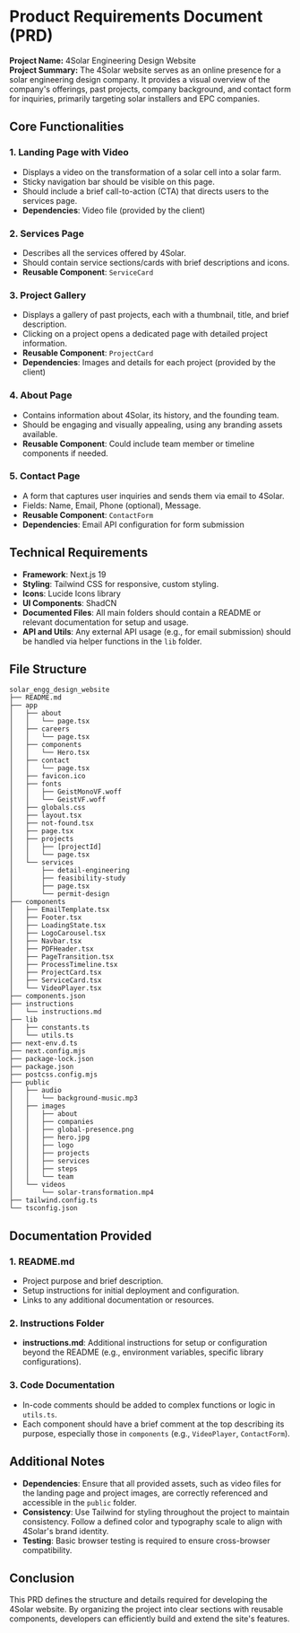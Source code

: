 # Product Requirements Document (PRD)

**Project Name:** 4Solar Engineering Design Website  
**Project Summary:** The 4Solar website serves as an online presence for a solar engineering design company. It provides a visual overview of the company's offerings, past projects, company background, and contact form for inquiries, primarily targeting solar installers and EPC companies.

## Core Functionalities

### 1. Landing Page with Video

- Displays a video on the transformation of a solar cell into a solar farm.
- Sticky navigation bar should be visible on this page.
- Should include a brief call-to-action (CTA) that directs users to the services page.
- **Dependencies**: Video file (provided by the client)

### 2. Services Page

- Describes all the services offered by 4Solar.
- Should contain service sections/cards with brief descriptions and icons.
- **Reusable Component**: `ServiceCard`

### 3. Project Gallery

- Displays a gallery of past projects, each with a thumbnail, title, and brief description.
- Clicking on a project opens a dedicated page with detailed project information.
- **Reusable Component**: `ProjectCard`
- **Dependencies**: Images and details for each project (provided by the client)

### 4. About Page

- Contains information about 4Solar, its history, and the founding team.
- Should be engaging and visually appealing, using any branding assets available.
- **Reusable Component**: Could include team member or timeline components if needed.

### 5. Contact Page

- A form that captures user inquiries and sends them via email to 4Solar.
- Fields: Name, Email, Phone (optional), Message.
- **Reusable Component**: `ContactForm`
- **Dependencies**: Email API configuration for form submission

## Technical Requirements

- **Framework**: Next.js 19
- **Styling**: Tailwind CSS for responsive, custom styling.
- **Icons**: Lucide Icons library
- **UI Components**: ShadCN
- **Documented Files**: All main folders should contain a README or relevant documentation for setup and usage.
- **API and Utils**: Any external API usage (e.g., for email submission) should be handled via helper functions in the `lib` folder.

## File Structure

```plaintext
solar_engg_design_website
├── README.md
├── app
│   ├── about
│   │   └── page.tsx
│   ├── careers
│   │   └── page.tsx
│   ├── components
│   │   └── Hero.tsx
│   ├── contact
│   │   └── page.tsx
│   ├── favicon.ico
│   ├── fonts
│   │   ├── GeistMonoVF.woff
│   │   └── GeistVF.woff
│   ├── globals.css
│   ├── layout.tsx
│   ├── not-found.tsx
│   ├── page.tsx
│   ├── projects
│   │   ├── [projectId]
│   │   └── page.tsx
│   └── services
│       ├── detail-engineering
│       ├── feasibility-study
│       ├── page.tsx
│       └── permit-design
├── components
│   ├── EmailTemplate.tsx
│   ├── Footer.tsx
│   ├── LoadingState.tsx
│   ├── LogoCarousel.tsx
│   ├── Navbar.tsx
│   ├── PDFHeader.tsx
│   ├── PageTransition.tsx
│   ├── ProcessTimeline.tsx
│   ├── ProjectCard.tsx
│   ├── ServiceCard.tsx
│   └── VideoPlayer.tsx
├── components.json
├── instructions
│   └── instructions.md
├── lib
│   ├── constants.ts
│   └── utils.ts
├── next-env.d.ts
├── next.config.mjs
├── package-lock.json
├── package.json
├── postcss.config.mjs
├── public
│   ├── audio
│   │   └── background-music.mp3
│   ├── images
│   │   ├── about
│   │   ├── companies
│   │   ├── global-presence.png
│   │   ├── hero.jpg
│   │   ├── logo
│   │   ├── projects
│   │   ├── services
│   │   ├── steps
│   │   └── team
│   └── videos
│       └── solar-transformation.mp4
├── tailwind.config.ts
└── tsconfig.json
```

## Documentation Provided

### 1. README.md

- Project purpose and brief description.
- Setup instructions for initial deployment and configuration.
- Links to any additional documentation or resources.

### 2. Instructions Folder

- **instructions.md**: Additional instructions for setup or configuration beyond the README (e.g., environment variables, specific library configurations).

### 3. Code Documentation

- In-code comments should be added to complex functions or logic in `utils.ts`.
- Each component should have a brief comment at the top describing its purpose, especially those in `components` (e.g., `VideoPlayer`, `ContactForm`).

## Additional Notes

- **Dependencies**: Ensure that all provided assets, such as video files for the landing page and project images, are correctly referenced and accessible in the `public` folder.
- **Consistency**: Use Tailwind for styling throughout the project to maintain consistency. Follow a defined color and typography scale to align with 4Solar's brand identity.
- **Testing**: Basic browser testing is required to ensure cross-browser compatibility.

## Conclusion

This PRD defines the structure and details required for developing the 4Solar website. By organizing the project into clear sections with reusable components, developers can efficiently build and extend the site's features.
